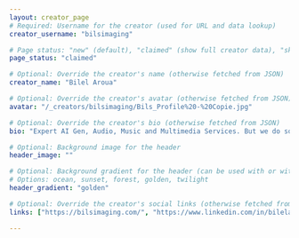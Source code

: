 ```yaml
---
layout: creator_page
# Required: Username for the creator (used for URL and data lookup)
creator_username: "bilsimaging"

# Page status: "new" (default), "claimed" (show full creator data), "skip" (opt-out - do not show creator page)
page_status: "claimed"

# Optional: Override the creator's name (otherwise fetched from JSON)
creator_name: "Bilel Aroua"

# Optional: Override the creator's avatar (otherwise fetched from JSON)
avatar: "/_creators/bilsimaging/Bils_Profile%20-%20Copie.jpg"

# Optional: Override the creator's bio (otherwise fetched from JSON)
bio: "Expert AI Gen, Audio, Music and Multimedia Services. But we do so much more!"

# Optional: Background image for the header
header_image: ""

# Optional: Background gradient for the header (can be used with or without header_image)
# Options: ocean, sunset, forest, golden, twilight
header_gradient: "golden"

# Optional: Override the creator's social links (otherwise fetched from JSON)
links: ["https://bilsimaging.com/", "https://www.linkedin.com/in/bilelaroua/"]

---
```

